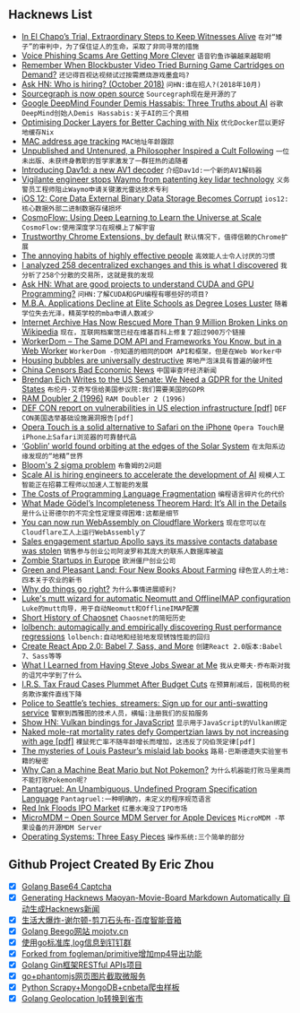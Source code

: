 ## Hacknews List


- [In El Chapo’s Trial, Extraordinary Steps to Keep Witnesses Alive](https://www.nytimes.com/2018/10/01/nyregion/el-chapo-trial-witnesses.html)  `在对“矮子”的审判中，为了保住证人的生命，采取了非同寻常的措施`
- [Voice Phishing Scams Are Getting More Clever](https://krebsonsecurity.com/2018/10/voice-phishing-scams-are-getting-more-clever/)  `语音钓鱼诈骗越来越聪明`
- [Remember When Blockbuster Video Tried Burning Game Cartridges on Demand?](https://hackaday.com/2018/10/01/remember-when-blockbuster-video-tried-burning-game-cartridges-on-demand/)  `还记得百视达视频试过按需燃烧游戏墨盒吗?`
- [Ask HN: Who is hiring? (October 2018)](item?id=18113144)  `问HN:谁在招人?(2018年10月)`
- [Sourcegraph is now open source](https://about.sourcegraph.com/blog/sourcegraph-is-now-open-source)  `Sourcegraph现在是开源的了`
- [Google DeepMind Founder Demis Hassabis: Three Truths about AI](https://www.techrepublic.com/article/google-deepmind-founder-demis-hassabis-three-truths-about-ai/)  `谷歌DeepMind创始人Demis Hassabis:关于AI的三个真相`
- [Optimising Docker Layers for Better Caching with Nix](https://grahamc.com/blog/nix-and-layered-docker-images)  `优化Docker层以更好地缓存Nix`
- [MAC address age tracking](https://github.com/hdm/mac-ages)  `MAC地址年龄跟踪`
- [Unpublished and Untenured, a Philosopher Inspired a Cult Following](https://www.nytimes.com/2018/09/26/books/review/irad-kimhi-thinking-and-being.html)  `一位未出版、未获终身教职的哲学家激发了一群狂热的追随者`
- [Introducing Dav1d: a new AV1 decoder](http://www.jbkempf.com/blog/post/2018/Introducing-dav1d)  `介绍Dav1d:一个新的AV1解码器`
- [Vigilante engineer stops Waymo from patenting key lidar technology](https://arstechnica.com/cars/2018/10/lone-engineer-spanks-waymo-in-lidar-patent-battle/)  `义务警员工程师阻止Waymo申请关键激光雷达技术专利`
- [iOS 12: Core Data External Binary Data Storage Becomes Corrupt](https://mjtsai.com/blog/2018/10/01/ios-12-and-core-data-external-binary-data-storage/)  `ios12:核心数据外部二进制数据存储损坏`
- [CosmoFlow: Using Deep Learning to Learn the Universe at Scale](https://arxiv.org/abs/1808.04728)  `CosmoFlow:使用深度学习在规模上了解宇宙`
- [Trustworthy Chrome Extensions, by default](https://blog.chromium.org/2018/10/trustworthy-chrome-extensions-by-default.html)  `默认情况下，值得信赖的Chrome扩展`
- [The annoying habits of highly effective people](https://www.economist.com/node/21751671)  `高效能人士令人讨厌的习惯`
- [I analyzed 258 decentralized exchanges and this is what I discovered](https://medium.com/@marcbegins/who-will-run-the-decentralized-exchange-of-the-future-59e9cd29b1ba)  `我分析了258个分散的交易所，这就是我的发现`
- [Ask HN: What are good projects to understand CUDA and GPU Programming?](item?id=18119345)  `问HN:了解CUDA和GPU编程有哪些好的项目?`
- [M.B.A. Applications Decline at Elite Schools as Degree Loses Luster](https://www.wsj.com/articles/m-b-a-applications-keep-falling-in-u-s-this-year-hitting-even-elite-schools-1538366461)  `随着学位失去光泽，精英学校的mba申请人数减少`
- [Internet Archive Has Now Rescued More Than 9 Million Broken Links on Wikipedia](https://blog.archive.org/2018/10/01/more-than-9-million-broken-links-on-wikipedia-are-now-rescued/)  `现在，互联网档案馆已经在维基百科上修复了超过900万个链接`
- [WorkerDom – The Same DOM API and Frameworks You Know, but in a Web Worker](https://github.com/ampproject/worker-dom)  `WorkerDom -你知道的相同的DOM API和框架，但是在Web Worker中`
- [Housing bubbles are universally destructive](https://www.tbwns.com/2018/10/01/the-bears-lair-housing-bubbles-are-universally-destructive/)  `房地产泡沫具有普遍的破坏性`
- [China Censors Bad Economic News](https://www.nytimes.com/2018/09/28/business/china-censor-economic-news.html)  `中国审查坏经济新闻`
- [Brendan Eich Writes to the US Senate: We Need a GDPR for the United States](https://brave.com/us-gdpr-senate)  `布伦丹·艾奇写信给美国参议院:我们需要美国的GDPR`
- [RAM Doubler 2 (1996)](https://tidbits.com/article/837)  `RAM Doubler 2 (1996)`
- [DEF CON report on vulnerabilities in US election infrastructure [pdf]](https://defcon.org/images/defcon-26/DEF%20CON%2026%20voting%20village%20report.pdf)  `DEF CON美国选举基础设施漏洞报告[pdf]`
- [Opera Touch is a solid alternative to Safari on the iPhone](https://techcrunch.com/2018/10/02/opera-touch-ios/)  `Opera Touch是iPhone上Safari浏览器的可靠替代品`
- [‘Goblin’ world found orbiting at the edges of the Solar System](https://www.nature.com/articles/d41586-018-06885-1)  `在太阳系边缘发现的“地精”世界`
- [Bloom&#39;s 2 sigma problem](https://en.wikipedia.org/wiki/Bloom%27s_2_sigma_problem)  `布鲁姆的2问题`
- [Scale AI is hiring engineers to accelerate the development of AI](https://scale.ai/about#jobs)  `规模人工智能正在招募工程师以加速人工智能的发展`
- [The Costs of Programming Language Fragmentation](https://robert.ocallahan.org/2018/10/the-costs-of-programming-language.html)  `编程语言碎片化的代价`
- [What Made Gödel’s Incompleteness Theorem Hard: It’s All in the Details](https://algorithmsoup.wordpress.com/2018/10/01/what-made-godels-incompleteness-theorem-hard-to-prove-its-about-how-you-say-it-not-just-what-you-say/)  `是什么让哥德尔的不完全性定理变得困难:这都是细节`
- [You can now run WebAssembly on Cloudflare Workers](https://blog.cloudflare.com/webassembly-on-cloudflare-workers/)  `现在您可以在Cloudflare工人上运行WebAssembly了`
- [Sales engagement startup Apollo says its massive contacts database was stolen](https://techcrunch.com/2018/10/01/apollo-contacts-data-breach/)  `销售参与创业公司阿波罗称其庞大的联系人数据库被盗`
- [Zombie Startups in Europe](https://threader.app/thread/1047037881892655106)  `欧洲僵尸创业公司`
- [Green and Pleasant Land: Four New Books About Farming](https://www.nybooks.com/articles/2018/09/27/green-pleasant-land-family-farm/)  `绿色宜人的土地:四本关于农业的新书`
- [Why do things go right?](http://www.safetydifferently.com/why-do-things-go-right/)  `为什么事情进展顺利?`
- [Luke&#39;s mutt wizard for automatic Neomutt and OfflineIMAP configuration](https://github.com/LukeSmithxyz/mutt-wizard)  `Luke的mutt向导，用于自动Neomutt和OfflineIMAP配置`
- [Short History of Chaosnet](https://twobithistory.org/2018/09/30/chaosnet.html)  `Chaosnet的简短历史`
- [lolbench: automagically and empirically discovering Rust performance regressions](https://blog.anp.lol/rust/2018/09/29/lolbench/)  `lolbench:自动地和经验地发现锈蚀性能的回归`
- [Create React App 2.0: Babel 7, Sass, and More](https://reactjs.org/blog/2018/10/01/create-react-app-v2.html)  `创建React 2.0版本:Babel 7、Sass等等`
- [What I Learned from Having Steve Jobs Swear at Me](https://www.wsj.com/articles/what-i-learned-from-having-steve-jobs-swear-at-me-1538054700)  `我从史蒂夫·乔布斯对我的诅咒中学到了什么`
- [I.R.S. Tax Fraud Cases Plummet After Budget Cuts](https://www.nytimes.com/2018/10/01/business/economy/irs-tax-fraud-audit.html)  `在预算削减后，国税局的税务欺诈案件直线下降`
- [Police to Seattle’s techies, streamers: Sign up for our anti-swatting service](https://arstechnica.com/tech-policy/2018/10/police-to-seattles-techies-streamers-sign-up-for-our-anti-swatting-service/)  `警察到西雅图的技术人员，横幅:注册我们的反拍服务`
- [Show HN: Vulkan bindings for JavaScript](https://github.com/maierfelix/node-vulkan)  `显示用于JavaScript的Vulkan绑定`
- [Naked mole-rat mortality rates defy Gompertzian laws by not increasing with age [pdf]](https://www.ncbi.nlm.nih.gov/pmc/articles/PMC5783610/pdf/elife-31157.pdf)  `裸鼠死亡率不随年龄增长而增加，这违反了冈伯茨定律[pdf]`
- [The mysteries of Louis Pasteur’s mislaid lab books](https://cen.acs.org/analytical-chemistry/art-&amp;-artifacts/mysteries-Louis-Pasteurs-mislaid-lab/96/i39)  `路易·巴斯德遗失实验室书籍的秘密`
- [Why Can a Machine Beat Mario but Not Pokemon?](https://medium.com/@shayaan.jagtap/why-can-a-machine-beat-mario-but-not-pokemon-ff61313187e1)  `为什么机器能打败马里奥而不能打败Pokemon呢?`
- [Pantagruel: An Unambiguous, Undefined Program Specification Language](https://hexdocs.pm/pantagruel/readme.html)  `Pantagruel:一种明确的，未定义的程序规范语言`
- [Red Ink Floods IPO Market](https://www.wsj.com/articles/red-ink-floods-ipo-market-1538388000)  `红墨水淹没了IPO市场`
- [MicroMDM – Open Source MDM Server for Apple Devices](https://micromdm.io/)  `MicroMDM -苹果设备的开源MDM Server`
- [Operating Systems: Three Easy Pieces](http://pages.cs.wisc.edu/~remzi/OSTEP/)  `操作系统:三个简单的部分`

## Github Project Created By Eric Zhou

- [x] [Golang Base64 Captcha](https://github.com/mojocn/base64Captcha)
- [x] [Generating Hacknews Maoyan-Movie-Board Markdown Automatically 自动生成Hacknews新闻](https://github.com/dejavuzhou/md-genie)
- [x] [生活大爆炸-谢尔顿-剪刀石头布-百度智能音箱](https://github.com/mojocn/dueros-bang-game)
- [x] [Golang Beego网站 mojotv.cn](https://github.com/mojocn/www.mojotv.cn)
- [x] [使用go标准库,log信息到钉钉群](https://github.com/mojocn/dooger)
- [x] [Forked from fogleman/primitive增加mp4导出功能](https://github.com/mojocn/primitive)
- [x] [Golang Gin框架RESTful APIs项目](https://github.com/JJJJJJJerk/ezier-golang-web-api-framework)
- [x] [go+phantomjs网页图片截取微服务](https://github.com/mojocn/screen_shot)
- [x] [Python Scrapy+MongoDB+cnbeta爬虫样板](https://github.com/mojocn/scrapy_mongodb_boilerplate_cnbeta)
- [x] [Golang Geolocation Ip转换到省市](https://github.com/mojocn/ip2location)
